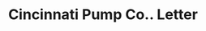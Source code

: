 ---
doi: 10.7916/D83J4R20
date_other: '1915'
date_other_textual: '1915'
form: correspondence
genre:
- Letters (correspondence)
name:
- Cincinnati Pump Co.
object_in_context_url: https://biggert.cul.columbia.edu/items/view/ave_biggert_01246
subject_hierarchical_geographic:
- Cincinnati, Ohio, United States
subject_name:
- Cincinnati Pump Co.
title: Cincinnati Pump Co.. Letter
sort_title: Cincinnati Pump Co.. Letter
call_number: ave_biggert_01246
coordinates:
- 39.1,-84.51666666666667
pid: ave_biggert_01246
identifiers: ave_biggert_01246
permalink: /biggert/ave_biggert_01246/
layout: iiif-image-page
---